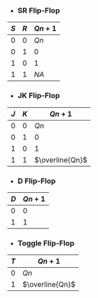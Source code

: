 
- ### SR Flip-Flop

|$S$|$R$|$Qn+1$|
|---|---|---|
|$0$|$0$|$Qn$|
|$0$|$1$|$0$|
|$1$|$0$|$1$|
|$1$|$1$|$NA$|

- ### JK Flip-Flop

|$J$|$K$|$Qn+1$|
|---|---|---|
|$0$|$0$|$Qn$|
|$0$|$1$|$0$|
|$1$|$0$|$1$|
|$1$|$1$|$\overline{Qn}$|

- ### D Flip-Flop

|$D$|$Qn+1$|
|---|---|
|$0$|$0$|
|$1$|$1$|

- ### Toggle Flip-Flop

|$T$|$Qn+1$|
|---|---|
|$0$|$Qn$|
|$1$|$\overline{Qn}$|
